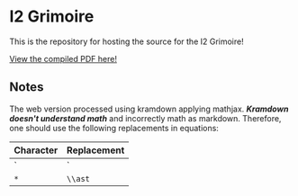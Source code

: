 # I2 Grimoire

This is the repository for hosting the source for the I2 Grimoire!

[View the compiled PDF here!](https://grimoire.uw-i2.org)

## Notes

The web version processed using kramdown applying mathjax. ***Kramdown doesn't understand math*** and incorrectly math as markdown. Therefore, one should use the following replacements in equations:

| Character | Replacement |
| --------- | ----------- |
| `|`       | `\\vert`     |
| `*`       | `\\ast`      |
